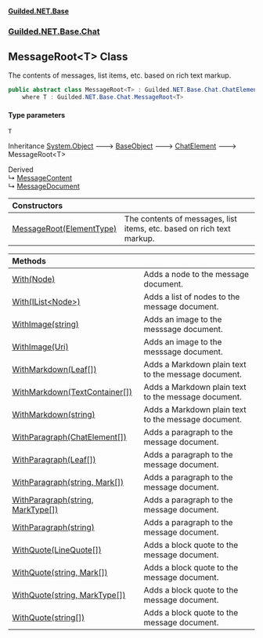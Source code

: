 
#### [Guilded.NET.Base](index 'index')
### [Guilded.NET.Base.Chat](index#Guilded_NET_Base_Chat 'Guilded.NET.Base.Chat')
## MessageRoot&lt;T&gt; Class
The contents of messages, list items, etc. based on rich text markup.  
```csharp
public abstract class MessageRoot<T> : Guilded.NET.Base.Chat.ChatElement
    where T : Guilded.NET.Base.Chat.MessageRoot<T>
```

#### Type parameters
<a name='Guilded_NET_Base_Chat_MessageRoot_T__T'></a>
`T`  
  

Inheritance [System.Object](https://docs.microsoft.com/en-us/dotnet/api/System.Object 'System.Object') &#129106; [BaseObject](BaseObject 'Guilded.NET.Base.BaseObject') &#129106; [ChatElement](ChatElement 'Guilded.NET.Base.Chat.ChatElement') &#129106; MessageRoot&lt;T&gt;  

Derived  
&#8627; [MessageContent](MessageContent 'Guilded.NET.Base.Chat.MessageContent')  
&#8627; [MessageDocument](MessageDocument 'Guilded.NET.Base.Chat.MessageDocument')  

| Constructors | |
| :--- | :--- |
| [MessageRoot(ElementType)](MessageRoot_T__MessageRoot(ElementType) 'Guilded.NET.Base.Chat.MessageRoot&lt;T&gt;.MessageRoot(Guilded.NET.Base.Chat.ElementType)') | The contents of messages, list items, etc. based on rich text markup.<br/> |

| Methods | |
| :--- | :--- |
| [With(Node)](MessageRoot_T__With(Node) 'Guilded.NET.Base.Chat.MessageRoot&lt;T&gt;.With(Guilded.NET.Base.Chat.Node)') | Adds a node to the message document.<br/> |
| [With(IList&lt;Node&gt;)](MessageRoot_T__With(IList_Node_) 'Guilded.NET.Base.Chat.MessageRoot&lt;T&gt;.With(System.Collections.Generic.IList&lt;Guilded.NET.Base.Chat.Node&gt;)') | Adds a list of nodes to the message document.<br/> |
| [WithImage(string)](MessageRoot_T__WithImage(string) 'Guilded.NET.Base.Chat.MessageRoot&lt;T&gt;.WithImage(string)') | Adds an image to the messsage document.<br/> |
| [WithImage(Uri)](MessageRoot_T__WithImage(Uri) 'Guilded.NET.Base.Chat.MessageRoot&lt;T&gt;.WithImage(System.Uri)') | Adds an image to the messsage document.<br/> |
| [WithMarkdown(Leaf[])](MessageRoot_T__WithMarkdown(Leaf__) 'Guilded.NET.Base.Chat.MessageRoot&lt;T&gt;.WithMarkdown(Guilded.NET.Base.Chat.Leaf[])') | Adds a Markdown plain text to the message document.<br/> |
| [WithMarkdown(TextContainer[])](MessageRoot_T__WithMarkdown(TextContainer__) 'Guilded.NET.Base.Chat.MessageRoot&lt;T&gt;.WithMarkdown(Guilded.NET.Base.Chat.TextContainer[])') | Adds a Markdown plain text to the message document.<br/> |
| [WithMarkdown(string)](MessageRoot_T__WithMarkdown(string) 'Guilded.NET.Base.Chat.MessageRoot&lt;T&gt;.WithMarkdown(string)') | Adds a Markdown plain text to the message document.<br/> |
| [WithParagraph(ChatElement[])](MessageRoot_T__WithParagraph(ChatElement__) 'Guilded.NET.Base.Chat.MessageRoot&lt;T&gt;.WithParagraph(Guilded.NET.Base.Chat.ChatElement[])') | Adds a paragraph to the message document.<br/> |
| [WithParagraph(Leaf[])](MessageRoot_T__WithParagraph(Leaf__) 'Guilded.NET.Base.Chat.MessageRoot&lt;T&gt;.WithParagraph(Guilded.NET.Base.Chat.Leaf[])') | Adds a paragraph to the message document.<br/> |
| [WithParagraph(string, Mark[])](MessageRoot_T__WithParagraph(string_Mark__) 'Guilded.NET.Base.Chat.MessageRoot&lt;T&gt;.WithParagraph(string, Guilded.NET.Base.Chat.Mark[])') | Adds a paragraph to the message document.<br/> |
| [WithParagraph(string, MarkType[])](MessageRoot_T__WithParagraph(string_MarkType__) 'Guilded.NET.Base.Chat.MessageRoot&lt;T&gt;.WithParagraph(string, Guilded.NET.Base.Chat.MarkType[])') | Adds a paragraph to the message document.<br/> |
| [WithParagraph(string)](MessageRoot_T__WithParagraph(string) 'Guilded.NET.Base.Chat.MessageRoot&lt;T&gt;.WithParagraph(string)') | Adds a paragraph to the message document.<br/> |
| [WithQuote(LineQuote[])](MessageRoot_T__WithQuote(LineQuote__) 'Guilded.NET.Base.Chat.MessageRoot&lt;T&gt;.WithQuote(Guilded.NET.Base.Chat.LineQuote[])') | Adds a block quote to the message document.<br/> |
| [WithQuote(string, Mark[])](MessageRoot_T__WithQuote(string_Mark__) 'Guilded.NET.Base.Chat.MessageRoot&lt;T&gt;.WithQuote(string, Guilded.NET.Base.Chat.Mark[])') | Adds a block quote to the message document.<br/> |
| [WithQuote(string, MarkType[])](MessageRoot_T__WithQuote(string_MarkType__) 'Guilded.NET.Base.Chat.MessageRoot&lt;T&gt;.WithQuote(string, Guilded.NET.Base.Chat.MarkType[])') | Adds a block quote to the message document.<br/> |
| [WithQuote(string[])](MessageRoot_T__WithQuote(string__) 'Guilded.NET.Base.Chat.MessageRoot&lt;T&gt;.WithQuote(string[])') | Adds a block quote to the message document.<br/> |
